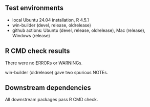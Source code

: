 ## Test environments

- local Ubuntu 24.04 installation, R 4.5.1
- win-builder (devel, release, oldrelease)
- github actions: Ubuntu (devel, release, oldrelease), Mac (release),
Windows (release)

## R CMD check results

There were no ERRORs or WARNINGs.

win-builder (oldrelease) gave two spurious NOTEs.

## Downstream dependencies

All downstream packages pass R CMD check.
